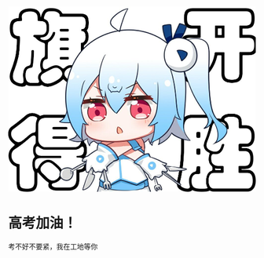<!DOCTYPE html>
<html lang="en">
<head>
    <meta charset="UTF-8">
    <title>web萌新QAQ</title>
</head>
<body>
<img src="旗开得胜.jpg"/>    
<h1>高考加油！</h1>
</p>考不好不要紧，我在工地等你<p>    
</body>
</html>
